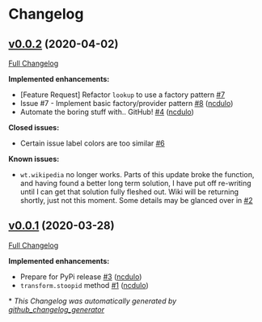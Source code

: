 # Changelog

## [v0.0.2](https://github.com/ncdulo/word_tools/tree/v0.0.2) (2020-04-02)

[Full Changelog](https://github.com/ncdulo/word_tools/compare/v0.0.1...v0.0.2)

**Implemented enhancements:**

- \[Feature Request\] Refactor `lookup` to use a factory pattern [\#7](https://github.com/ncdulo/word_tools/issues/7)
- Issue \#7 - Implement basic factory/provider pattern [\#8](https://github.com/ncdulo/word_tools/pull/8) ([ncdulo](https://github.com/ncdulo))
- Automate the boring stuff with.. GitHub! [\#4](https://github.com/ncdulo/word_tools/pull/4) ([ncdulo](https://github.com/ncdulo))

**Closed issues:**

- Certain issue label colors are too similar [\#6](https://github.com/ncdulo/word_tools/issues/6)

**Known issues:**
- `wt.wikipedia` no longer works. Parts of this update broke the function, and having found a better long term solution, I have put off re-writing until I can get that solution fully fleshed out. Wiki will be returning shortly, just not this moment. Some details may be glanced over in [\#2](https://github.com/ncdulo/word_tools/issues/2)

## [v0.0.1](https://github.com/ncdulo/word_tools/tree/v0.0.1) (2020-03-28)

[Full Changelog](https://github.com/ncdulo/word_tools/compare/549f75ba04ffa9f64d8d0faa35a1324f2953970e...v0.0.1)

**Implemented enhancements:**

- Prepare for PyPi release [\#3](https://github.com/ncdulo/word_tools/pull/3) ([ncdulo](https://github.com/ncdulo))
- `transform.stoopid` method [\#1](https://github.com/ncdulo/word_tools/pull/1) ([ncdulo](https://github.com/ncdulo))



\* *This Changelog was automatically generated by [github_changelog_generator](https://github.com/github-changelog-generator/github-changelog-generator)*
